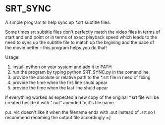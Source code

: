 # SRT_SYNC
A simple program to help sync up *.srt subtitle files.

Some times srt subtitle files don't perfectly match the video files in terms of start and end point or in terms of exact playback speed
which leads to the need to sync up the subtitle file to match up the brgining and the pace of the movie better - this program helps you do that!

Usage:
1. install python on your system and add it to PATH
2. run the program by typing python SRT_SYNC.py in the comandline
3. provide the absolute or relative path to the *.srt file in need of fixing
4. provide the time when the firs line shuld apear
5. provide the time when the last line shuld apear

if everything worked as expected a new copy of the original *.srt file will be created beside it with ".out" apended to it's file name

p.s. vlc doesn't like it when the filename ends with .out instead of .srt so I recommend renaming the output file accordingly =]
